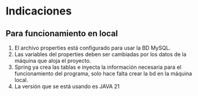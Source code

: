 # Indicaciones

## Para funcionamiento en local
1. El archivo properties está configurado para usar la BD MySQL.
2. Las variables del properties deben ser cambiadas por los datos de la máquina que aloja el proyecto.
3. Spring ya crea las tablas e inyecta la información necesaria para el funcionamiento del programa, solo hace falta crear la bd en la máquina local.
4. La versión que se está usando es JAVA 21
